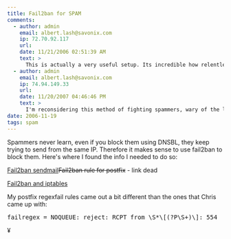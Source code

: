 ```yaml
---
title: Fail2ban for SPAM
comments:
  - author: admin
    email: albert.lash@savonix.com
    ip: 72.70.92.117
    url:
    date: 11/21/2006 02:51:39 AM
    text: >
      This is actually a very useful setup. Its incredible how relentless spammers are, they just keep trying to send spam even if they get denied. Its nice to just drop their efforts instead of continuously informing them that their mail will not be sent. Saves the dnsbls a little bandwidth too!
  - author: admin
    email: albert.lash@savonix.com
    ip: 74.94.149.33
    url:
    date: 11/20/2007 04:46:46 PM
    text: >
      I'm reconsidering this method of fighting spammers, wary of the load that log monitoring and scanning requires.
date: 2006-11-19
tags: spam
---
```

Spammers never learn, even if you block them using DNSBL, they keep trying to send from the same IP. Therefore it makes sense to use fail2ban to block them. Here's where I found the info I needed to do so:

<a href="http://www.the-art-of-web.com/system/fail2ban-sendmail/">Fail2ban sendmail</a><del rel="http://blog.toonarmy.mine.nu/2006/07/20/fail2ban-rule-for-postfix/">Fail2ban rule for postfix</del> - link dead

<a href="http://www.the-art-of-web.com/system/fail2ban/">Fail2ban and iptables</a>

My postfix regexfail rules came out a bit different than the ones that Chris came up with:

<pre>
failregex = NOQUEUE: reject: RCPT from \S*\[(?P<host>\S+)\]: 554</pre>

¥

